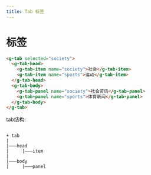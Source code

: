 ```yaml
---
title: Tab 标签
---
```

# 标签
<ClientOnly>
  <tab-demos>
  </tab-demos>
</ClientOnly>

```html
<g-tab selected="society">
  <g-tab-head>
    <g-tab-item name="society">社会</g-tab-item>
    <g-tab-item name="sports">运动</g-tab-item>
  </g-tab-head>
  <g-tab-body>
    <g-tab-panel name="society">社会资讯</g-tab-panel>
    <g-tab-panel name="sports">体育新闻</g-tab-panel>
  </g-tab-body>
</g-tab>
```

tab结构:

<pre>
<code>
+ tab
| 
|———head
|     |———item
|
|———body
|     |———panel
</code>
</pre>
